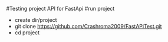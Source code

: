 #Testing project API for FastApi
#run project
- create dir/project
- git clone https://github.com/Crashroma2009/FastAPiTest.git
- cd project
